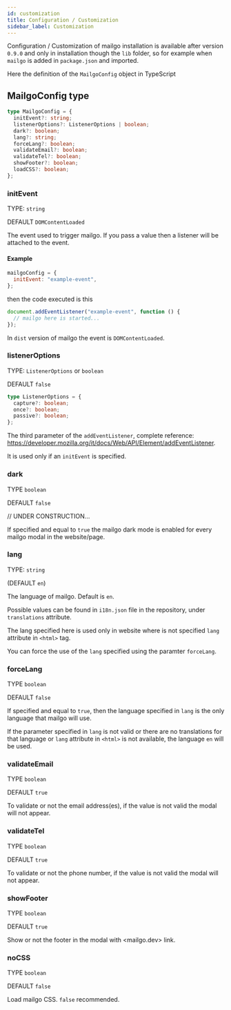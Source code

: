 ```yaml
---
id: customization
title: Configuration / Customization
sidebar_label: Customization
---
```


Configuration / Customization of mailgo installation is available after version `0.9.0` and only in installation though the `lib` folder, so for example when `mailgo` is added in `package.json` and imported.

Here the definition of the `MailgoConfig` object in TypeScript

## MailgoConfig type

```ts
type MailgoConfig = {
  initEvent?: string;
  listenerOptions?: ListenerOptions | boolean;
  dark?: boolean;
  lang?: string;
  forceLang?: boolean;
  validateEmail?: boolean;
  validateTel?: boolean;
  showFooter?: boolean;
  loadCSS?: boolean;
};
```

### initEvent

TYPE: `string`

DEFAULT `DOMContentLoaded`

The event used to trigger mailgo. If you pass a value then a listener will be attached to the event.

#### Example

```js
mailgoConfig = {
  initEvent: "example-event",
};
```

then the code executed is this

```js
document.addEventListener("example-event", function () {
  // mailgo here is started...
});
```

In `dist` version of mailgo the event is `DOMContentLoaded`.

### listenerOptions

TYPE: `ListenerOptions` or `boolean`

DEFAULT `false`

```ts
type ListenerOptions = {
  capture?: boolean;
  once?: boolean;
  passive?: boolean;
};
```

The third parameter of the `addEventListener`, complete reference: https://developer.mozilla.org/it/docs/Web/API/Element/addEventListener.

It is used only if an `initEvent` is specified.

### dark

TYPE `boolean`

DEFAULT `false`

// UNDER CONSTRUCTION...

If specified and equal to `true` the mailgo dark mode is enabled for every mailgo modal in the website/page.

### lang

TYPE: `string`

(DEFAULT `en`)

The language of mailgo. Default is `en`.

Possible values can be found in `i18n.json` file in the repository, under `translations` attribute.

The lang specified here is used only in website where is not specified `lang` attribute in `<html>` tag.

You can force the use of the `lang` specified using the paramter `forceLang`.

### forceLang

TYPE `boolean`

DEFAULT `false`

If specified and equal to `true`, then the language specified in `lang` is the only language that mailgo will use.

If the parameter specified in `lang` is not valid or there are no translations for that language or `lang` attribute in `<html>` is not available, the language `en` will be used.

### validateEmail

TYPE `boolean`

DEFAULT `true`

To validate or not the email address(es), if the value is not valid the modal will not appear.

### validateTel

TYPE `boolean`

DEFAULT `true`

To validate or not the phone number, if the value is not valid the modal will not appear.

### showFooter

TYPE `boolean`

DEFAULT `true`

Show or not the footer in the modal with <mailgo.dev> link.

### noCSS

TYPE `boolean`

DEFAULT `false`

Load mailgo CSS. `false` recommended.
